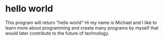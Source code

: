 # hello world
 This program will return "hello world"
Hi my name is Michael and I like to learn more about programming and create many programs by myself that would later contribute to the future of technology. 
